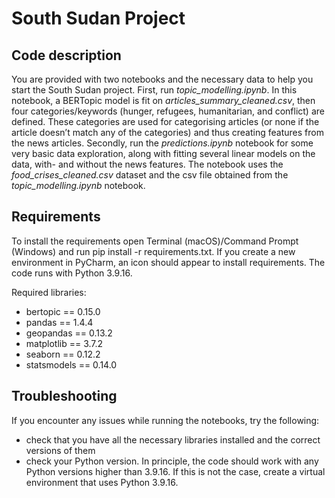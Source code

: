 # South Sudan Project 
## Code description
You are provided with two notebooks and the necessary data to help you start the South Sudan project. First, run _topic_modelling.ipynb_. In this notebook, a BERTopic model is fit on _articles_summary_cleaned.csv_, then four categories/keywords (hunger, refugees, humanitarian, and conflict) are defined. These categories are used for categorising articles (or none if the article doesn’t match any of the categories) and thus creating features from the news articles. Secondly, run the _predictions.ipynb_ notebook for some very basic data exploration, along with fitting several linear models on the data, with- and without the news features. The notebook uses the _food_crises_cleaned.csv_ dataset and the csv file obtained from the  _topic_modelling.ipynb_ notebook.

## Requirements
To install the requirements open Terminal (macOS)/Command Prompt (Windows) and run pip install -r requirements.txt. If you create a new environment in PyCharm, an icon should appear to install requirements. The code runs with Python 3.9.16.

Required libraries:
- bertopic == 0.15.0 
- pandas == 1.4.4 
- geopandas == 0.13.2 
- matplotlib == 3.7.2 
- seaborn == 0.12.2
- statsmodels == 0.14.0 

## Troubleshooting

If you encounter any issues while running the notebooks, try the following:
- check that you have all the necessary libraries installed and the correct versions of them
- check your Python version. In principle, the code should work with any Python versions higher than 3.9.16. If this is not the case, create a virtual environment that uses Python 3.9.16.
